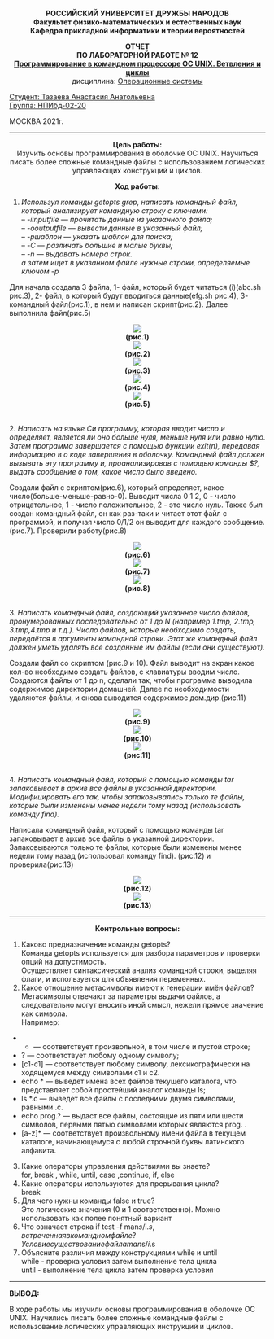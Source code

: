  **<p style="text-align: center;"> РОССИЙСКИЙ УНИВЕРСИТЕТ ДРУЖБЫ НАРОДОВ  
 Факультет физико-математических и естественных наук  
Кафедра прикладной информатики и теории вероятностей**  
  
    

**<p style="text-align: center;">ОТЧЕТ  
ПО ЛАБОРАТОРНОЙ РАБОТЕ № 12  
<ins>Программирование в командном
процессоре ОС UNIX. Ветвления и циклы<ins>**  
дисциплина: <ins>Операционные системы</ins></p>    
  
  
<ins>Студент: Тазаева Анастасия Анатольевна  
Группа: НПИбд-02-20</ins>  

МОСКВА 2021г.  



---------------------------------------------------------------------

**<p style="text-align: center;">Цель работы:**  
Изучить основы программирования в оболочке ОС UNIX. Научиться писать более сложные командные файлы с использованием логических управляющих конструкций и циклов.


**<p style="text-align: center;">Ход работы:**  
1. *Используя команды getopts grep, написать командный файл, который анализирует командную строку с ключами:  
– -iinputfile — прочитать данные из указанного файла;  
– -ooutputfile — вывести данные в указанный файл;  
– -pшаблон — указать шаблон для поиска;  
– -C — различать большие и малые буквы;  
– -n — выдавать номера строк.  
а затем ищет в указанном файле нужные строки, определяемые ключом -p*    
  
Для начала создала 3 файла, 1- файл, который будет читаться (i)(abc.sh рис.3), 2- файл, в который будут вводиться данные(efg.sh рис.4), 3- командный файл(рис.1), в нем и написан скрипт(рис.2). Далее выполнила файл(рис.5)
**<p style="text-align: center;"><img src="рис1.png">  
(рис.1)  
<img src="рис2.png">   
(рис.2)  
<img src="рис3.png">   
(рис.3)  
<img src="рис4.png">   
(рис.4)  
<img src="рис5.png">   
(рис.5)**</p>  
2. *Написать на языке Си программу, которая вводит число и определяет, является
ли оно больше нуля, меньше нуля или равно нулю. Затем программа завершается
с помощью функции exit(n), передавая информацию в о коде завершения в
оболочку. Командный файл должен вызывать эту программу и, проанализировав
с помощью команды $?, выдать сообщение о том, какое число было введено.*   

Создали файл с скриптом(рис.6), который определяет, какое число(больше-меньше-равно-0). Выводит числа 0 1 2, 0 - число отрицательное, 1 - число положительное, 2 - это число нуль. Также был создан командный файл, он как раз-таки и читает этот файл с программой, и получая число 0/1/2 он выводит для каждого сообщение.(рис.7). Проверили работу(рис.8)  
**<p style="text-align: center;"><img src="рис6.png">  
(рис.6)  
<img src="рис7.png">  
(рис.7)  
<img src="рис8.png">  
(рис.8)**</p>  
3. *Написать командный файл, создающий указанное число файлов, пронумерованных последовательно от 1 до N (например 1.tmp, 2.tmp, 3.tmp,4.tmp и т.д.).
Число файлов, которые необходимо создать, передаётся в аргументы командной
строки. Этот же командный файл должен уметь удалять все созданные им файлы
(если они существуют).*  

Создали файл со скриптом (рис.9 и 10). Файл выводит на экран какое кол-во необходимо создать файлов, с клавиатуры вводим число. Создаются файлы от 1 до n, сделали так, чтобы программа выводила содержимое директории домашней. Далее по необходимости удаляются файлы, и снова выводится содержимое дом.дир.(рис.11)  
**<p style="text-align: center;"><img src="рис9.png">  
(рис.9)  
<img src="рис10.png">  
(рис.10)  
<img src="рис11.png">  
(рис.11)**</p>  
4. *Написать командный файл, который с помощью команды tar запаковывает в
архив все файлы в указанной директории. Модифицировать его так, чтобы запаковывались только те файлы, которые были изменены менее недели тому назад
(использовать команду find).*  

Написала командный файл, который с помощью команды tar запаковывает
в архив все файлы в указанной директории. Запаковываются только те файлы, которые были изменены менее недели тому назад (использовал команду find). (рис.12) и проверила(рис.13)  
**<p style="text-align: center;"><img src="рис12.png">  
(рис.12)  
<img src="рис13.png">  
(рис.13)**</p>  

-------------------------------------------------------
**<p style="text-align: center;">Контрольные вопросы:**  
1. Каково предназначение команды getopts?  
Команда getopts используется для разбора параметров и проверки опций на допустимость.  
Осуществляет синтаксический анализ командной строки, выделяя флаги, и используется для объявления переменных.  
2. Какое отношение метасимволы имеют к генерации имён файлов?  
Метасимволы отвечают за параметры выдачи файлов, а следовательно могут вносить иной смысл, нежели прямое значение как символа.  
Например:  
- * — соответствует произвольной, в том числе и пустой строке;  
- ? — соответствует любому одному символу;  
- [c1-c1] — соответствует любому символу, лексикографически на ходящемуся между символами c1 и с2.  
- echo * — выведет имена всех файлов текущего каталога, что представляет собой простейший аналог команды ls;  
- ls *.c — выведет все файлы с последними двумя символами, равными .c.  
- echo prog.? — выдаст все файлы, состоящие из пяти или шести символов, первыми пятью символами которых являются prog. .  
- [a-z]* — соответствует произвольному имени файла в текущем каталоге, начинающемуся с любой строчной буквы латинского алфавита.  
3. Какие операторы управления действиями вы знаете?  
for, break , while, until, case ,continue, if, else  
4. Какие операторы используются для прерывания цикла?  
break  
5. Для чего нужны команды false и true?  
Это логические значения (0 и 1 соответственно). Можно использовать как полее понятный вариант
6. Что означает строка if test -f man$s/$i.$s, встреченная в командном файле?  
Условие существование файла man$s/$i.$s  
7. Объясните различия между конструкциями while и until  
while - проверка условия затем выполнение тела цикла  
until - выполнение тела цикла затем проверка условия  
  
  ----------------------------------------------------------------------------------------------------
**ВЫВОД:**  
  
В ходе работы мы изучили основы программирования в оболочке ОС UNIX. Научились писать более сложные командные файлы с использование логических управляющих инструкций и циклов.
